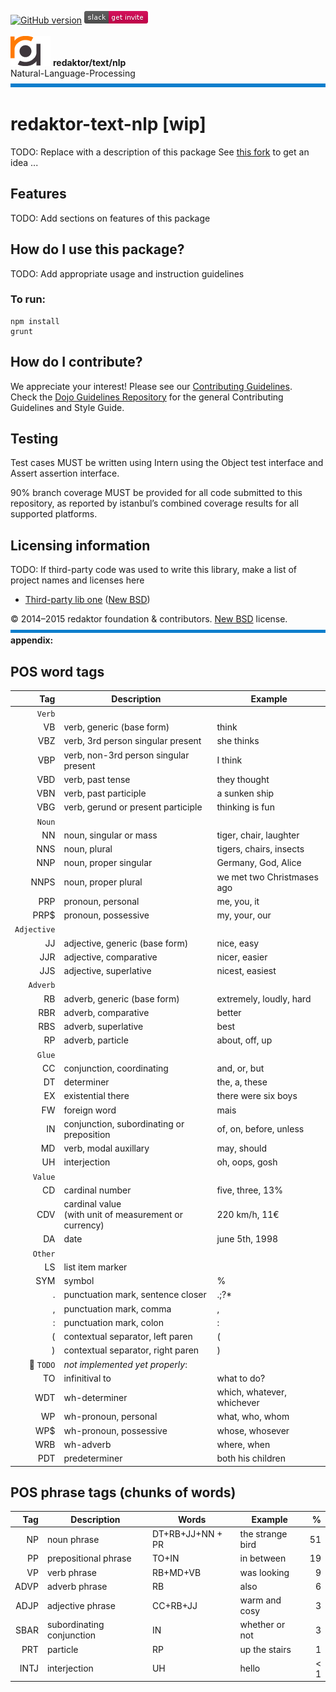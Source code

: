 [![GitHub version](https://badge.fury.io/gh/redaktor%2Fnlp.svg)](http://badge.fury.io/gh/redaktor%2Fnlp)
[![slack](https://raw.githubusercontent.com/redaktor/style/master/assets/readme/shields/slackInvite.png)](https://redaktor-slackin.herokuapp.com)
<br><br>
[![logo](https://raw.githubusercontent.com/redaktor/style/master/assets/readme/logo.png)](#)
**redaktor/text/nlp**<br>
Natural-Language-Processing<br>
[![-](https://raw.githubusercontent.com/redaktor/style/master/assets/readme/lineBlue.png)](#)<br>

# redaktor-text-nlp [wip]

TODO: Replace with a description of this package
See [this fork](https://github.com/redaktor/nlp_compromise) to get an idea ...

## Features

TODO: Add sections on features of this package

## How do I use this package?

TODO: Add appropriate usage and instruction guidelines
### To run:
```
npm install
grunt
```

## How do I contribute?

We appreciate your interest!
Please see our [Contributing Guidelines](./contributing.md#readme).<br>
Check the [Dojo Guidelines Repository](https://github.com/dojo/guidelines#readme) for the
general Contributing Guidelines and Style Guide.

## Testing

Test cases MUST be written using Intern using the Object test interface and Assert assertion interface.

90% branch coverage MUST be provided for all code submitted to this repository, as reported by istanbul’s combined coverage results for all supported platforms.

## Licensing information

TODO: If third-party code was used to write this library, make a list of project names and licenses here

* [Third-party lib one](https//github.com/foo/bar) ([New BSD](http://opensource.org/licenses/BSD-3-Clause))

© 2014–2015 redaktor foundation & contributors. [New BSD](http://opensource.org/licenses/BSD-3-Clause) license.
[![-](https://raw.githubusercontent.com/redaktor/style/master/assets/readme/lineBlue.png)](#)
**appendix:**
## POS word tags

| Tag  | Description                               | Example                    |
|-----:|-------------------------------------------|----------------------------|
|```Verb```|||
| VB   | verb, generic (base form)                 | think                      |
| VBZ  | verb, 3rd person singular present         | she thinks                 |
| VBP  | verb, non-3rd person singular present     | I think                    |
| VBD  | verb, past tense                          | they thought               |
| VBN  | verb, past participle                     | a sunken ship              |
| VBG  | verb, gerund or present participle        | thinking is fun            |
|```Noun```|||
| NN   | noun, singular or mass                    | tiger, chair, laughter     |
| NNS  | noun, plural                              | tigers, chairs, insects    |
| NNP  | noun, proper singular                     | Germany, God, Alice        |
| NNPS | noun, proper plural                       | we met two Christmases ago |
| PRP  | pronoun, personal                         | me, you, it                |
| PRP$ | pronoun, possessive                       | my, your, our              |
|```Adjective```|||
| JJ   | adjective, generic (base form)            | nice, easy                 |
| JJR  | adjective, comparative                    | nicer, easier              |
| JJS  | adjective, superlative                    | nicest, easiest            |
|```Adverb```|||
| RB   | adverb, generic (base form)               | extremely, loudly, hard    |
| RBR  | adverb, comparative                       | better                     |
| RBS  | adverb, superlative                       | best                       |
| RP   | adverb, particle                          | about, off, up             |
|```Glue```|||
| CC   | conjunction, coordinating                 | and, or, but               |
| DT   | determiner                                | the, a, these              |
| EX   | existential there                         | there were six boys        |
| FW   | foreign word                              | mais                       |
| IN   | conjunction, subordinating or preposition | of, on, before, unless     |
| MD   | verb, modal auxillary                     | may, should                |
| UH   | interjection                              | oh, oops, gosh             |
|```Value```|||
| CD   | cardinal number                           | five, three, 13%           |
| CDV  | cardinal value <br>(with unit of measurement or currency) | 220 km/h, 11€ |
| DA   | date                                      | june 5th, 1998             |
|```Other```|||
| LS   | list item marker                          |                            |
| SYM  | symbol                                    | %                          |
| .    | punctuation mark, sentence closer         | .;?*                       |
| ,    | punctuation mark, comma                   | ,                          |
| :    | punctuation mark, colon                   | :                          |
| (    | contextual separator, left paren          | (                          |
| )    | contextual separator, right paren         | )                          |
|:construction: ```TODO```|*not implemented yet properly*:||
| TO   | infinitival to                            | what to do?                |
| WDT  | wh-determiner                             | which, whatever, whichever |
| WP   | wh-pronoun, personal                      | what, who, whom            |
| WP$  | wh-pronoun, possessive                    | whose, whosever            |
| WRB  | wh-adverb                                 | where, when                |
| PDT  | predeterminer                             | both his children          |

## POS phrase tags (chunks of words)
| Tag  | Description               | Words            | Example          | %  |
|-----:|---------------------------|------------------|------------------|---:|
| NP   | noun phrase               | DT+RB+JJ+NN + PR | the strange bird | 51 |
| PP   | prepositional phrase      | TO+IN            | in between       | 19 |
| VP   | verb phrase               | RB+MD+VB         | was looking      | 9  |
| ADVP | adverb phrase             | RB               | also             | 6  |
| ADJP | adjective phrase          | CC+RB+JJ         | warm and cosy    | 3  |
| SBAR | subordinating conjunction | IN               | whether or not   | 3  |
| PRT  | particle                  | RP               | up the stairs    | 1  |
| INTJ | interjection              | UH               | hello            | < 1|
